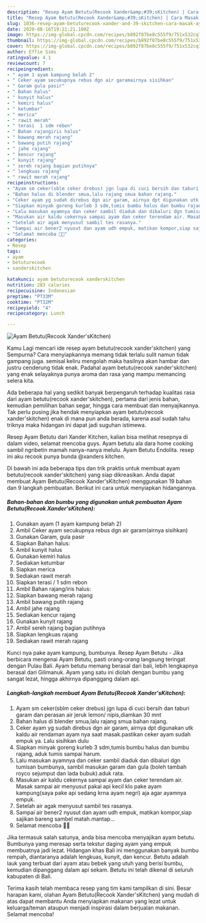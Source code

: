 ```yaml
---
description: "Resep Ayam Betutu(Recook Xander&amp;#39;sKitchen) | Cara Masak Ayam Betutu(Recook Xander&amp;#39;sKitchen) Yang Bikin Ngiler"
title: "Resep Ayam Betutu(Recook Xander&amp;#39;sKitchen) | Cara Masak Ayam Betutu(Recook Xander&amp;#39;sKitchen) Yang Bikin Ngiler"
slug: 1036-resep-ayam-betuturecook-xander-and-39-skitchen-cara-masak-ayam-betuturecook-xander-and-39-skitchen-yang-bikin-ngiler
date: 2020-08-16T19:21:21.100Z
image: https://img-global.cpcdn.com/recipes/b892f87be8c555f9/751x532cq70/ayam-betuturecook-xanderskitchen-foto-resep-utama.jpg
thumbnail: https://img-global.cpcdn.com/recipes/b892f87be8c555f9/751x532cq70/ayam-betuturecook-xanderskitchen-foto-resep-utama.jpg
cover: https://img-global.cpcdn.com/recipes/b892f87be8c555f9/751x532cq70/ayam-betuturecook-xanderskitchen-foto-resep-utama.jpg
author: Effie Sims
ratingvalue: 4.1
reviewcount: 7
recipeingredient:
- " ayam 1 ayam kampung belah 2"
- " Ceker ayam secukupnya rebus dgn air garamairnya sisihkan"
- " Garam gula pasir"
- " Bahan halus"
- " kunyit halus"
- " kemiri halus"
- " ketumbar"
- " merica"
- " rawit merah"
- " terasi  1 sdm rebon"
- " Bahan rajangiris halus"
- " bawang merah rajang"
- " bawang putih rajang"
- " jahe rajang"
- " kencur rajang"
- " kunyit rajang"
- " sereh rajang bagian putihnya"
- " lengkuas rajang"
- " rawit merah rajang"
recipeinstructions:
- "Ayam sm ceker(sblm ceker drebus) jgn lupa di cuci bersih dan taburi garam dan perasan air jeruk lemon/ nipis,diamkan 30 mnt"
- "Bahan halus di blender smua,lalu rajang smua bahan rajang."
- "Ceker ayam yg sudah direbus dgn air garam, airnya dpt digunakan utk kaldu air rendaman ayam nya saat masak.pastikan ceker ayam sudah empuk ya. Lalu sisihkan dulu"
- "Siapkan minyak goreng kurleb 3 sdm,tumis bumbu halus dan bumbu rajang, aduk tumis sampai harum."
- "Lalu masukan ayamnya dan ceker sambil diaduk dan dibaluri dgn tumisan bumbunya, sambil masukan garam dan gula (boleh tambah royco sejumput dan lada bubuk).aduk rata."
- "Masukan air kaldu cekernya sampai ayam dan ceker terendam air. Masak sampai air menyusut pakai api kecil klo pake ayam kampung(saya pake api sedang krna ayam negri) aja agar ayamnya empuk."
- "Setelah air agak menyusut sambil tes rasanya."
- "Sampai air bener2 nyusut dan ayam udh empuk, matikan kompor,siap sajikan bareng sambel matah.mantap..."
- "Selamat mencoba 🙏😊"
categories:
- Resep
tags:
- ayam
- betuturecook
- xanderskitchen

katakunci: ayam betuturecook xanderskitchen 
nutrition: 283 calories
recipecuisine: Indonesian
preptime: "PT33M"
cooktime: "PT32M"
recipeyield: "4"
recipecategory: Lunch

---
```



![Ayam Betutu(Recook Xander&#39;sKitchen)](https://img-global.cpcdn.com/recipes/b892f87be8c555f9/751x532cq70/ayam-betuturecook-xanderskitchen-foto-resep-utama.jpg)

Kamu Lagi mencari ide resep ayam betutu(recook xander&#39;skitchen) yang Sempurna? Cara menyiapkannya memang tidak terlalu sulit namun tidak gampang juga. semisal keliru mengolah maka hasilnya akan hambar dan justru cenderung tidak enak. Padahal ayam betutu(recook xander&#39;skitchen) yang enak selayaknya punya aroma dan rasa yang mampu memancing selera kita.

Ada beberapa hal yang sedikit banyak berpengaruh terhadap kualitas rasa dari ayam betutu(recook xander&#39;skitchen), pertama dari jenis bahan, kemudian pemilihan bahan segar, hingga cara membuat dan menyajikannya. Tak perlu pusing jika hendak menyiapkan ayam betutu(recook xander&#39;skitchen) enak di mana pun anda berada, karena asal sudah tahu triknya maka hidangan ini dapat jadi suguhan istimewa.

Resep Ayam Betutu dari Xander Kitchen, kalian bisa melihat resepnya di dalam video, selamat mencoba guys. Ayam betutu ala dara home cooking sambil ngribetin mamah nanya-nanya melulu. Ayam Betutu Endolita. resep ini aku recook punya bunda @xanders kitchen.


Di bawah ini ada beberapa tips dan trik praktis untuk membuat ayam betutu(recook xander&#39;skitchen) yang siap dikreasikan. Anda dapat membuat Ayam Betutu(Recook Xander&#39;sKitchen) menggunakan 19 bahan dan 9 langkah pembuatan. Berikut ini cara untuk menyiapkan hidangannya.

<!--inarticleads1-->

##### Bahan-bahan dan bumbu yang digunakan untuk pembuatan Ayam Betutu(Recook Xander&#39;sKitchen):

1. Gunakan  ayam (1 ayam kampung belah 2)
1. Ambil  Ceker ayam secukupnya rebus dgn air garam(airnya sisihkan)
1. Gunakan  Garam, gula pasir
1. Siapkan  Bahan halus:
1. Ambil  kunyit halus
1. Gunakan  kemiri halus
1. Sediakan  ketumbar
1. Siapkan  merica
1. Sediakan  rawit merah
1. Siapkan  terasi / 1 sdm rebon
1. Ambil  Bahan rajang/iris halus:
1. Siapkan  bawang merah rajang
1. Ambil  bawang putih rajang
1. Ambil  jahe rajang
1. Sediakan  kencur rajang
1. Gunakan  kunyit rajang
1. Ambil  sereh rajang bagian putihnya
1. Siapkan  lengkuas rajang
1. Sediakan  rawit merah rajang


Kunci nya pake ayam kampung, bumbunya. Resep Ayam Betutu - Jika berbicara mengenai Ayam Betutu, pasti orang-orang langsung teringat dengan Pulau Bali. Ayam betutu memang berasal dari bali, lebih lengkapnya berasal dari Gilimanuk. Ayam yang satu ini diolah dengan bumbu yang sangat lezat, hingga akhirnya dipanggang dalam api. 

<!--inarticleads2-->

##### Langkah-langkah membuat Ayam Betutu(Recook Xander&#39;sKitchen):

1. Ayam sm ceker(sblm ceker drebus) jgn lupa di cuci bersih dan taburi garam dan perasan air jeruk lemon/ nipis,diamkan 30 mnt
1. Bahan halus di blender smua,lalu rajang smua bahan rajang.
1. Ceker ayam yg sudah direbus dgn air garam, airnya dpt digunakan utk kaldu air rendaman ayam nya saat masak.pastikan ceker ayam sudah empuk ya. Lalu sisihkan dulu
1. Siapkan minyak goreng kurleb 3 sdm,tumis bumbu halus dan bumbu rajang, aduk tumis sampai harum.
1. Lalu masukan ayamnya dan ceker sambil diaduk dan dibaluri dgn tumisan bumbunya, sambil masukan garam dan gula (boleh tambah royco sejumput dan lada bubuk).aduk rata.
1. Masukan air kaldu cekernya sampai ayam dan ceker terendam air. Masak sampai air menyusut pakai api kecil klo pake ayam kampung(saya pake api sedang krna ayam negri) aja agar ayamnya empuk.
1. Setelah air agak menyusut sambil tes rasanya.
1. Sampai air bener2 nyusut dan ayam udh empuk, matikan kompor,siap sajikan bareng sambel matah.mantap...
1. Selamat mencoba 🙏😊


Jika termasuk salah satunya, anda bisa mencoba menyajikan ayam betutu. Bumbunya yang meresap serta tekstur daging ayam yang empuk membuatnya jadi lezat. Hidangan khas Bali ini menggunakan banyak bumbu rempah, diantaranya adalah lengkuas, kunyit, dan kencur. Betutu adalah lauk yang terbuat dari ayam atau bebek yang utuh yang berisi bumbu, kemudian dipanggang dalam api sekam. Betutu ini telah dikenal di seluruh kabupaten di Bali. 

Terima kasih telah membaca resep yang tim kami tampilkan di sini. Besar harapan kami, olahan Ayam Betutu(Recook Xander&#39;sKitchen) yang mudah di atas dapat membantu Anda menyiapkan makanan yang lezat untuk keluarga/teman ataupun menjadi inspirasi dalam berjualan makanan. Selamat mencoba!

